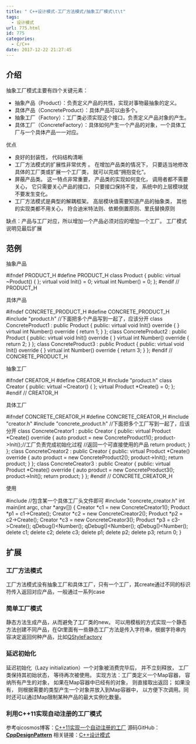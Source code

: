 ```yaml
---
title: " C++设计模式-工厂方法模式/抽象工厂模式\t\t"
tags:
  - 设计模式
url: 775.html
id: 775
categories:
  - C/C++
date: 2017-12-22 21:27:45
---
```


介绍
--

抽象工厂模式主要有四个关键元素：

*   抽象产品（Product）：负责定义产品的共性，实现对事物最抽象的定义。
*   具体产品（ConcreteProduct）：具体产品可以由多个。
*   抽象工厂（Factory）：工厂类必须实现这个接口，负责定义产品对象的产生。
*   具体工厂（ConcreteFactory）：具体如何产生一个产品的对象，一个具体工厂与一个具体产品一一对应。

优点

*   良好的封装性， 代码结构清晰
*   工厂方法模式的扩展性非常优秀 。 在增加产品类的情况下， 只要适当地修改具体的工厂类或扩展一个工厂类， 就可以完成“拥抱变化”。
*   屏蔽产品类。 这一特点非常重要， 产品类的实现如何变化， 调用者都不需要关心， 它只需要关心产品的接口， 只要接口保持不变， 系统中的上层模块就不要发生变化。
*   工厂方法模式是典型的解耦框架。 高层模块值需要知道产品的抽象类， 其他的实现类都不用关心， 符合迪米特法则、依赖倒置原则、里氏替换原则

缺点：产品与工厂对应，所以增加一个产品必须对应的增加一个工厂。 工厂模式说明见最后扩展

范例
--

抽象产品

#ifndef PRODUCT_H
#define PRODUCT_H
class Product {
public:
    virtual ~Product() { };
    virtual void Init() = 0;
    virtual int Number() = 0;
};
#endif // PRODUCT_H

具体产品

#ifndef CONCRETE\_PRODUCT\_H
#define CONCRETE\_PRODUCT\_H
#include "product.h"
//下面把多个产品写到一起了，应该分开
class ConcreteProduct1 : public Product {
public:
    virtual void Init() override { }
    virtual int Number() override {
        return 1;
    }
};
class ConcreteProduct2 : public Product {
public:
    virtual void Init() override { }
    virtual int Number() override {
        return 2;
    }
};
class ConcreteProduct3 : public Product {
public:
    virtual void Init() override { }
    virtual int Number() override {
        return 3;
    }
};
#endif // CONCRETE\_PRODUCT\_H

抽象工厂

#ifndef CREATOR_H
#define CREATOR_H
#include "product.h"
class Creator {
public:
    virtual ~Creator() { };
    virtual Product *Create() = 0;
};
#endif // CREATOR_H

具体工厂

#ifndef CONCRETE\_CREATOR\_H
#define CONCRETE\_CREATOR\_H
#include "creator.h"
#include "concrete_product.h"
//下面把多个工厂写到一起了，应该分开
class ConcreteCreator1 : public Creator {
public:
    virtual Product *Create() override {
        auto product = new ConcreteProduct1();
        product->Init();//工厂负责完成初始化过程
        //返回一个可直接使用的产品
        return product;
    }
};
class ConcreteCreator2 : public Creator {
public:
    virtual Product *Create() override {
        auto product = new ConcreteProduct2();
        product->Init();
        return product;
    }
};
class ConcreteCreator3 : public Creator {
public:
    virtual Product *Create() override {
        auto product = new ConcreteProduct3();
        product->Init();
        return product;
    }
};
#endif // CONCRETE\_CREATOR\_H

使用

#include <QDebug>
//包含某一个具体工厂头文件即可
#include "concrete_creator.h"
int main(int argc, char *argv\[\]) {
    Creator *c1 = new ConcreteCreator1();
    Product *p1 = c1->Create();
    Creator *c2 = new ConcreteCreator2();
    Product *p2 = c2->Create();
    Creator *c3 = new ConcreteCreator3();
    Product *p3 = c3->Create();
    qDebug()<<p1->Number();
    qDebug()<<p2->Number();
    qDebug()<<p3->Number();
    delete c1;
    delete c2;
    delete c3;
    delete p1;
    delete p2;
    delete p3;
    return 0;
}

扩展
--

### 工厂方法模式

工厂方法模式没有抽象工厂和具体工厂，只有一个工厂，其create通过不同的标识符传入返回对应产品，一般通过一系列case

### 简单工厂模式

静态方法生成产品，从而避免了工厂类的new。 可以用模板的方式实现一个静态方法创建不同产品，在Qt里面有一些静态工厂方法是传入字符串，根据字符串内容决定返回何种产品，比如[QStyleFactory](http://doc.qt.io/qt-5/qstylefactory.html)

### 延迟初始化

延迟初始化（Lazy initialization）一个对象被消费完毕后， 并不立刻释放， 工厂类保持其初始状态， 等待再次被使用。 实现方法：工厂类定义一个Map容器， 容纳所有产生的对象， 如果在Map容器中已经有的对象， 则直接取出返回； 如果没有， 则根据需要的类型产生一个对象并放入到Map容器中， 以方便下次调用。同时还可以通过Map限制某种产品的最大实例化数量。

### 利用C++11实现自动注册的工厂模式

参考qicosmos博客：[C++11实现一个自动注册的工厂](http://www.cnblogs.com/qicosmos/p/5090159.html) 源码GitHub：**[CppDesignPattern](https://github.com/TechieL/CppDesignPattern)** 相关链接：[C++设计模式](http://techieliang.com/2017/12/764/)